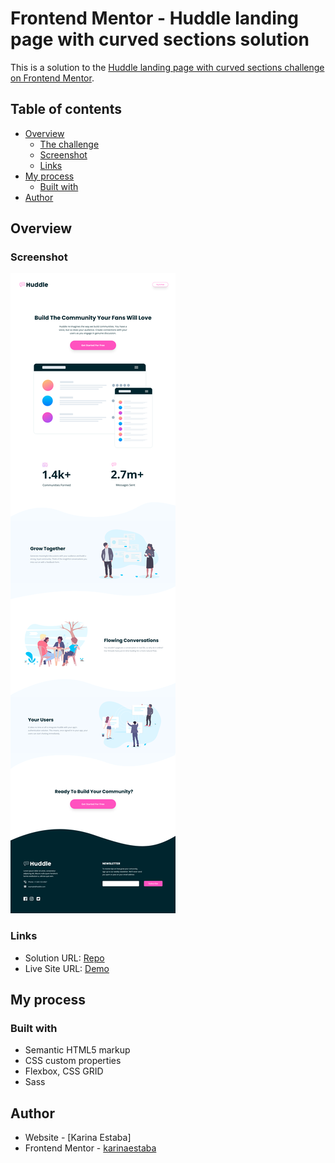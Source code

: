 # Frontend Mentor - Huddle landing page with curved sections solution

This is a solution to the [Huddle landing page with curved sections challenge on Frontend Mentor](https://www.frontendmentor.io/challenges/huddle-landing-page-with-curved-sections-5ca5ecd01e82137ec91a50f2).

## Table of contents

- [Overview](#overview)
  - [The challenge](#the-challenge)
  - [Screenshot](#screenshot)
  - [Links](#links)
- [My process](#my-process)
  - [Built with](#built-with)
- [Author](#author)

## Overview

### Screenshot

![Screenshot](./screenshot.png)

### Links

- Solution URL: [Repo](https://github.com/karinaestaba/huddle-fans-landing-page.git)
- Live Site URL: [Demo](https://karinaestaba.github.io/huddle-fans-landing-page)

## My process

### Built with

- Semantic HTML5 markup
- CSS custom properties
- Flexbox, CSS GRID
- Sass

## Author

- Website - [Karina Estaba]
- Frontend Mentor - [karinaestaba](https://www.frontendmentor.io/profile/karinaestaba)
